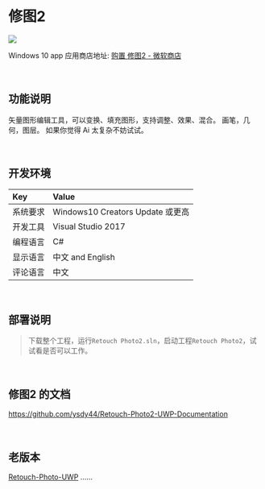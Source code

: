 # 修图2

![](ScreenShot/logo.png)

 
 Windows 10 app 应用商店地址: 
[购置 修图2 - 微软商店](https://www.microsoft.com/store/productId/9P76ZF661496)   


<br/>

## 功能说明

矢量图形编辑工具，可以变换、填充图形，支持调整、效果、混合。 画笔，几何，图层。 如果你觉得 Ai 太复杂不妨试试。


<br/>

## 开发环境

|Key|Value|
|:-|:-|
|系统要求| Windows10 Creators Update 或更高|
|开发工具|Visual Studio 2017|
|编程语言|C#|
|显示语言|中文 and English|
|评论语言|中文|


<br/>

## 部署说明

> 下载整个工程，运行`Retouch Photo2.sln`，启动工程`Retouch Photo2`，试试看是否可以工作。


<br/>

## 修图2 的文档
https://github.com/ysdy44/Retouch-Photo2-UWP-Documentation


<br/>

## 老版本
[Retouch-Photo-UWP](https://github.com/ysdy44/Retouch-Photo-UWP)
......

